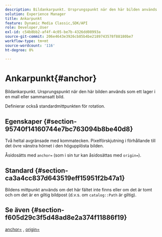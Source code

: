 ```yaml
---
description: Bildankarpunkt. Ursprungspunkt när den här bilden används som ett lager i en mall eller sammansatt bild.
solution: Experience Manager
title: Ankarpunkt
feature: Dynamic Media Classic,SDK/API
role: Developer,User
exl-id: c54b8bb2-af4f-4c05-be7b-4326dd08993a
source-git-commit: 206e4643e3926cb85b4be2189743578f88180be7
workflow-type: tm+mt
source-wordcount: '116'
ht-degree: 0%

---
```


# Ankarpunkt{#anchor}

Bildankarpunkt. Ursprungspunkt när den här bilden används som ett lager i en mall eller sammansatt bild.

Definierar också standardmittpunkten för rotation.

## Egenskaper {#section-95740f14160744e7bc763094b8be40d8}

Två heltal avgränsade med kommatecken. Pixelförskjutning i förhållande till det övre vänstra hörnet i den högupplösta bilden.

Åsidosätts med `anchor=` (som i sin tur kan åsidosättas med `origin=`).

## Standard {#section-ca3a4cc837d643519eff15951f2b47a1}

Bildens mittpunkt används om det här fältet inte finns eller om det är tomt och om det är en giltig bildpost (d.v.s. om `catalog::Path` är giltig).

## Se även {#section-f605d29c3f5d48ad8e2a374f11886f19}

[anchor=](/help/aem-is-ir-api/is-api/http-ref/image-serving-api-ref/c-http-protocol-reference/c-command-reference/r-anchor.md) ,  [origin=](/help/aem-is-ir-api/is-api/http-ref/image-serving-api-ref/c-http-protocol-reference/c-command-reference/r-origin.md)
